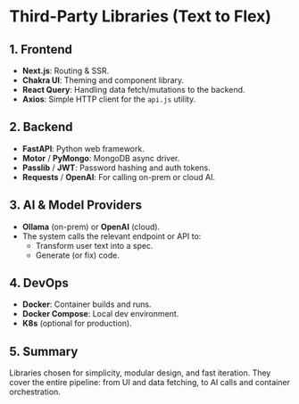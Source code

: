 # Third-Party Libraries (Text to Flex)

## 1. Frontend
- **Next.js**: Routing & SSR.
- **Chakra UI**: Theming and component library.
- **React Query**: Handling data fetch/mutations to the backend.
- **Axios**: Simple HTTP client for the `api.js` utility.

## 2. Backend
- **FastAPI**: Python web framework.
- **Motor** / **PyMongo**: MongoDB async driver.
- **Passlib** / **JWT**: Password hashing and auth tokens.
- **Requests** / **OpenAI**: For calling on-prem or cloud AI.

## 3. AI & Model Providers
- **Ollama** (on-prem) or **OpenAI** (cloud). 
- The system calls the relevant endpoint or API to:
  - Transform user text into a spec.
  - Generate (or fix) code.

## 4. DevOps
- **Docker**: Container builds and runs.
- **Docker Compose**: Local dev environment.
- **K8s** (optional for production).

## 5. Summary
Libraries chosen for simplicity, modular design, and fast iteration. They cover the entire pipeline: from UI and data fetching, to AI calls and container orchestration.
